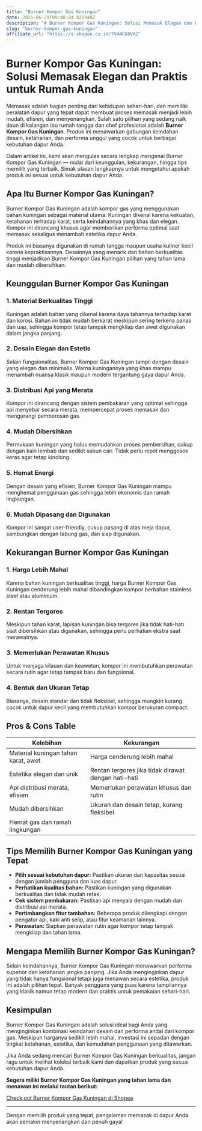 ```yaml
---
title: "Burner Kompor Gas Kuningan"
date: 2025-06-29T09:48:04.825948Z
description: "# Burner Kompor Gas Kuningan: Solusi Memasak Elegan dan Praktis untuk Rumah Anda..."
slug: "burner-kompor-gas-kuningan"
affiliate_url: "https://s.shopee.co.id/7V44C68VX2"
---
```

# Burner Kompor Gas Kuningan: Solusi Memasak Elegan dan Praktis untuk Rumah Anda

Memasak adalah bagian penting dari kehidupan sehari-hari, dan memiliki peralatan dapur yang tepat dapat membuat proses memasak menjadi lebih mudah, efisien, dan menyenangkan. Salah satu pilihan yang sedang naik daun di kalangan ibu rumah tangga dan chef profesional adalah **Burner Kompor Gas Kuningan**. Produk ini menawarkan gabungan keindahan desain, ketahanan, dan performa unggul yang cocok untuk berbagai kebutuhan dapur Anda.

Dalam artikel ini, kami akan mengulas secara lengkap mengenai Burner Kompor Gas Kuningan — mulai dari keunggulan, kekurangan, hingga tips memilih yang terbaik. Simak ulasan lengkapnya untuk mengetahui apakah produk ini sesuai untuk kebutuhan dapur Anda.

## Apa Itu Burner Kompor Gas Kuningan?

Burner Kompor Gas Kuningan adalah kompor gas yang menggunakan bahan kuningan sebagai material utama. Kuningan dikenal karena kekuatan, ketahanan terhadap karat, serta keindahannya yang khas dan elegan. Kompor ini dirancang khusus agar memberikan performa optimal saat memasak sekaligus menambah estetika dapur Anda.

Produk ini biasanya digunakan di rumah tangga maupun usaha kuliner kecil karena kepraktisannya. Desainnya yang menarik dan bahan berkualitas tinggi menjadikan Burner Kompor Gas Kuningan pilihan yang tahan lama dan mudah dibersihkan.

## Keunggulan Burner Kompor Gas Kuningan

### 1. Material Berkualitas Tinggi
Kuningan adalah bahan yang dikenal karena daya tahannya terhadap karat dan korosi. Bahan ini tidak mudah berkarat meskipun sering terkena panas dan uap, sehingga kompor tetap tampak mengkilap dan awet digunakan dalam jangka panjang.

### 2. Desain Elegan dan Estetis
Selain fungsionalitas, Burner Kompor Gas Kuningan tampil dengan desain yang elegan dan minimalis. Warna kuningannya yang khas mampu menambah nuansa klasik maupun modern tergantung gaya dapur Anda.

### 3. Distribusi Api yang Merata
Kompor ini dirancang dengan sistem pembakaran yang optimal sehingga api menyebar secara merata, mempercepat proses memasak dan mengurangi pemborosan gas.

### 4. Mudah Dibersihkan
Permukaan kuningan yang halus memudahkan proses pembersihan, cukup dengan kain lembab dan sedikit sabun cair. Tidak perlu repot menggosok keras agar tetap kinclong.

### 5. Hemat Energi
Dengan desain yang efisien, Burner Kompor Gas Kuningan mampu menghemat penggunaan gas sehingga lebih ekonomis dan ramah lingkungan.

### 6. Mudah Dipasang dan Digunakan
Kompor ini sangat user-friendly, cukup pasang di atas meja dapur, sambungkan dengan tabung gas, dan siap digunakan.

## Kekurangan Burner Kompor Gas Kuningan

### 1. Harga Lebih Mahal
Karena bahan kuningan berkualitas tinggi, harga Burner Kompor Gas Kuningan cenderung lebih mahal dibandingkan kompor berbahan stainless steel atau aluminium.

### 2. Rentan Tergores
Meskipun tahan karat, lapisan kuningan bisa tergores jika tidak hati-hati saat dibersihkan atau digunakan, sehingga perlu perhatian ekstra saat merawatnya.

### 3. Memerlukan Perawatan Khusus
Untuk menjaga kilauan dan keawetan, kompor ini membutuhkan perawatan secara rutin agar tetap tampak baru dan fungsional.

### 4. Bentuk dan Ukuran Tetap
Biasanya, desain standar dan tidak fleksibel, sehingga mungkin kurang cocok untuk dapur kecil yang membutuhkan kompor berukuran compact.

## Pros & Cons Table

| Kelebihan                                    | Kekurangan                                              |
|----------------------------------------------|---------------------------------------------------------|
| Material kuningan tahan karat, awet          | Harga cenderung lebih mahal                           |
| Estetika elegan dan unik                     | Rentan tergores jika tidak dirawat dengan hati-hati |
| Api distribusi merata, efisien               | Memerlukan perawatan khusus dan rutin                |
| Mudah dibersihkan                            | Ukuran dan desain tetap, kurang fleksibel             |
| Hemat gas dan ramah lingkungan               |                                                          |

## Tips Memilih Burner Kompor Gas Kuningan yang Tepat

- **Pilih sesuai kebutuhan dapur:** Pastikan ukuran dan kapasitas sesuai dengan jumlah pengguna dan luas dapur.
- **Perhatikan kualitas bahan:** Pastikan kuningan yang digunakan berkualitas dan tidak mudah retak.
- **Cek sistem pembakaran:** Pastikan api menyala dengan mudah dan distribusi api merata.
- **Pertimbangkan fitur tambahan:** Beberapa produk dilengkapi dengan pengatur api, kaki anti selip, atau fitur keamanan lainnya.
- **Perawatan:** Siapkan perawatan rutin agar kompor tetap tampak mengkilap dan tahan lama.

## Mengapa Memilih Burner Kompor Gas Kuningan?

Selain keindahannya, Burner Kompor Gas Kuningan menawarkan performa superior dan ketahanan jangka panjang. Jika Anda menginginkan dapur yang tidak hanya fungsional tetapi juga menawan secara estetika, produk ini adalah pilihan tepat. Banyak pengguna yang puas karena tampilannya yang klasik namun tetap modern dan praktis untuk pemakaian sehari-hari.

## Kesimpulan

Burner Kompor Gas Kuningan adalah solusi ideal bagi Anda yang menginginkan kombinasi keindahan desain dan performa andal dari kompor gas. Meskipun harganya sedikit lebih mahal, investasi ini sepadan dengan tingkat ketahanan, estetika, dan kemudahan penggunaan yang ditawarkan.

Jika Anda sedang mencari Burner Kompor Gas Kuningan berkualitas, jangan ragu untuk melihat koleksi terbaik kami dan dapatkan produk yang sesuai kebutuhan dapur Anda.  

**Segera miliki Burner Kompor Gas Kuningan yang tahan lama dan menawan ini melalui tautan berikut:**  

[Check out Burner Kompor Gas Kuningan di Shopee](https://s.shopee.co.id/7V44C68VX2)  

---

Dengan memilih produk yang tepat, pengalaman memasak di dapur Anda akan semakin menyenangkan dan penuh gaya!
